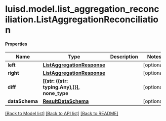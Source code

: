 # luisd.model.list_aggregation_reconciliation.ListAggregationReconciliation

#### Properties
Name | Type | Description | Notes
------------ | ------------- | ------------- | -------------
**left** | [**ListAggregationResponse**](ListAggregationResponse.md) |  | [optional] 
**right** | [**ListAggregationResponse**](ListAggregationResponse.md) |  | [optional] 
**diff** | **[{str: ({str: typing.Any},)}], none_type** |  | [optional] 
**dataSchema** | [**ResultDataSchema**](ResultDataSchema.md) |  | [optional] 

[[Back to Model list]](../../README.md#documentation-for-models) [[Back to API list]](../../README.md#documentation-for-api-endpoints) [[Back to README]](../../README.md)

